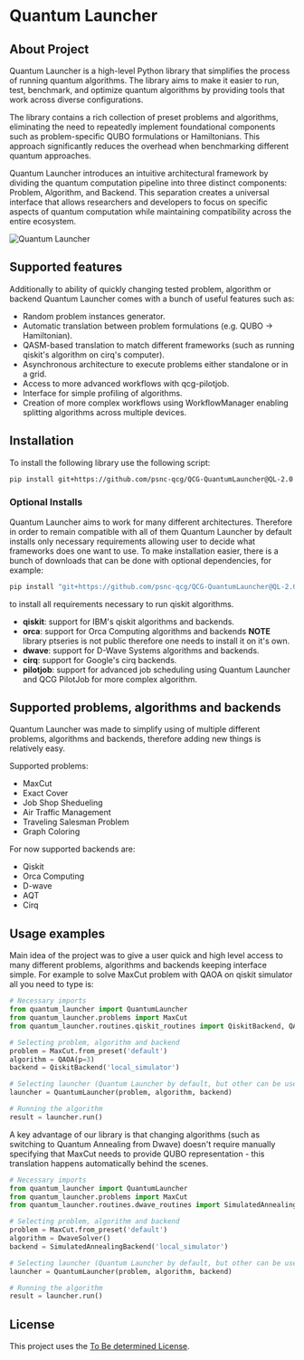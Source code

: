 # Quantum Launcher

## About Project

Quantum Launcher is a high-level Python library that simplifies the process of running quantum algorithms. The library aims to make it easier to run, test, benchmark, and optimize quantum algorithms by providing tools that work across diverse configurations.

The library contains a rich collection of preset problems and algorithms, eliminating the need to repeatedly implement foundational components such as problem-specific QUBO formulations or Hamiltonians. This approach significantly reduces the overhead when benchmarking different quantum approaches.

Quantum Launcher introduces an intuitive architectural framework by dividing the quantum computation pipeline into three distinct components: Problem, Algorithm, and Backend. This separation creates a universal interface that allows researchers and developers to focus on specific aspects of quantum computation while maintaining compatibility across the entire ecosystem.

![Quantum Launcher](.figures/QL.png)

## Supported features

Additionally to ability of quickly changing tested problem, algorithm or backend Quantum Launcher comes with a bunch of useful features such as:

- Random problem instances generator.
- Automatic translation between problem formulations (e.g. QUBO -> Hamiltonian).
- QASM-based translation to match different frameworks (such as running qiskit's algorithm on cirq's computer).
- Asynchronous architecture to execute problems either standalone or in a grid.
- Access to more advanced workflows with qcg-pilotjob.
- Interface for simple profiling of algorithms.
- Creation of more complex workflows using WorkflowManager enabling splitting algorithms across multiple devices.

## Installation

To install the following library use the following script:

```sh
pip install git+https://github.com/psnc-qcg/QCG-QuantumLauncher@QL-2.0
```

### Optional Installs

Quantum Launcher aims to work for many different architectures. Therefore in order to remain compatible with all of them Quantum Launcher by default installs only necessary requirements allowing user to decide what frameworks does one want to use. To make installation easier, there is a bunch of downloads that can be done with optional dependencies, for example:

```sh
pip install "git+https://github.com/psnc-qcg/QCG-QuantumLauncher@QL-2.0[qiskit]"
```

to install all requirements necessary to run qiskit algorithms.

- **qiskit**: support for IBM's qiskit algorithms and backends.
- **orca**: support for Orca Computing algorithms and backends **NOTE** library ptseries is not public therefore one needs to install it on it's own.
- **dwave**: support for D-Wave Systems algorithms and backends.
- **cirq**: support for Google's cirq backends.
- **pilotjob**: support for advanced job scheduling using Quantum Launcher and QCG PilotJob for more complex algorithm.

## Supported problems, algorithms and backends

Quantum Launcher was made to simplify using of multiple different problems, algorithms and backends, therefore adding new things is relatively easy.

Supported problems:

- MaxCut
- Exact Cover
- Job Shop Shedueling
- Air Traffic Management
- Traveling Salesman Problem
- Graph Coloring

For now supported backends are:

- Qiskit
- Orca Computing
- D-wave
- AQT
- Cirq

## Usage examples

Main idea of the project was to give a user quick and high level access to many different problems, algorithms and backends keeping interface simple.
For example to solve MaxCut problem with QAOA on qiskit simulator all you need to type is:

```py
# Necessary imports
from quantum_launcher import QuantumLauncher
from quantum_launcher.problems import MaxCut
from quantum_launcher.routines.qiskit_routines import QiskitBackend, QAOA

# Selecting problem, algorithm and backend
problem = MaxCut.from_preset('default')
algorithm = QAOA(p=3)
backend = QiskitBackend('local_simulator')

# Selecting launcher (Quantum Launcher by default, but other can be used for profiling/parallel processing)
launcher = QuantumLauncher(problem, algorithm, backend)

# Running the algorithm
result = launcher.run()
```

A key advantage of our library is that changing algorithms (such as switching to Quantum Annealing from Dwave) doesn't require manually specifying that MaxCut needs to provide QUBO representation - this translation happens automatically behind the scenes.

```py
# Necessary imports
from quantum_launcher import QuantumLauncher
from quantum_launcher.problems import MaxCut
from quantum_launcher.routines.dwave_routines import SimulatedAnnealingBackend, DwaveSolver

# Selecting problem, algorithm and backend
problem = MaxCut.from_preset('default')
algorithm = DwaveSolver()
backend = SimulatedAnnealingBackend('local_simulator')

# Selecting launcher (Quantum Launcher by default, but other can be used for profiling/parallel processing)
launcher = QuantumLauncher(problem, algorithm, backend)

# Running the algorithm
result = launcher.run()
```

## License

This project uses the [To Be determined License](LICENSE).
